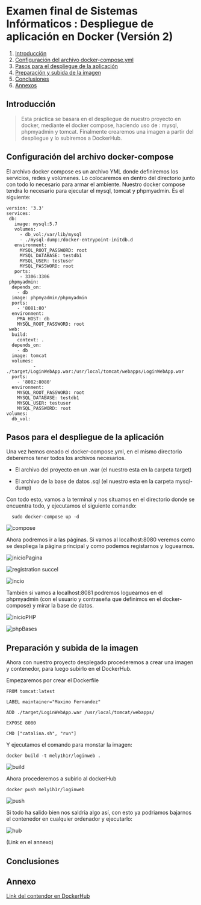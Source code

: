 # Examen final de Sistemas Infórmaticos : Despliegue de aplicación en Docker (Versión 2)

1. [Introducción](#intro)
2. [Configuración del archivo docker-compose.yml](#conf)
3. [Pasos para el despliegue de la aplicación](#apli)
4. [Preparación y subida de la imagen](#img)
5. [Conclusiones](#con)
6. [Annexos](#anex)

<div id= 'intro'>

## Introducción
  
> Esta práctica se basara en el despliegue de nuestro proyecto en docker, mediante el docker compose, haciendo uso de : mysql, phpmyadmin y tomcat.
  Finalmente crearemos una imagen a partir del despliegue y lo subiremos a DockerHub.
  
</div>

<div id= 'conf'>

## Configuración del archivo docker-compose

El archivo docker compose es un archivo YML donde definiremos los servicios, redes y volúmenes. Lo colocaremos en dentro del directorio junto con todo lo necesario para armar el ambiente. Nuestro docker compose tendra lo necesario para ejecutar el mysql, tomcat y phpmyadmin. Es el siguiente:

  ```
 version: '3.3'
services:
   db:
     image: mysql:5.7
     volumes:
       - db_vol:/var/lib/mysql
       - ./mysql-dump:/docker-entrypoint-initdb.d
     environment:
       MYSQL_ROOT_PASSWORD: root
       MYSQL_DATABASE: testdb1
       MYSQL_USER: testuser
       MYSQL_PASSWORD: root
     ports:
       - 3306:3306
   phpmyadmin:
    depends_on:
      - db
    image: phpmyadmin/phpmyadmin
    ports:
      - '8081:80'
    environment:
      PMA_HOST: db
      MYSQL_ROOT_PASSWORD: root
   web:
    build:
      context: .       
    depends_on:
      - db
    image: tomcat
    volumes:
            - ./target/LoginWebApp.war:/usr/local/tomcat/webapps/LoginWebApp.war
    ports:
      - '8082:8080'
    environment:
      MYSQL_ROOT_PASSWORD: root
      MYSQL_DATABASE: testdb1
      MYSQL_USER: testuser
      MYSQL_PASSWORD: root
volumes:
    db_vol:      

  ```
  
</div>

<div id= 'apli'>

## Pasos para el despliegue de la aplicación

Una vez hemos creado el docker-compose.yml, en el mismo directorio deberemos tener todos los archivos necesarios. 
  
  - El archivo del proyecto en un .war (el nuestro esta en la carpeta target)
  
  - El archivo de la base de datos .sql (el nuestro esta en la carpeta mysql-dump)

Con todo esto, vamos a la terminal y nos situamos en el directorio donde se encuentra todo, y ejecutamos el siguiente comando:
  
```
  sudo docker-compose up -d
  ```
![compose](https://user-images.githubusercontent.com/91748294/173110932-ea20c331-be48-4ce5-b9f6-08249d585acc.png)


Ahora podremos ir a las páginas. Si vamos al localhost:8080 veremos como se despliega la página principal y como podemos registarnos y loguearnos.
  
![inicioPagina](https://user-images.githubusercontent.com/91748294/173114900-6498de8c-7e9d-4b64-b5f2-4320d49b1988.png)

 ![registration succel](https://user-images.githubusercontent.com/91748294/173115014-505c8291-9c33-4a8b-abb8-ff4d84d6ea09.png)

  ![incio](https://user-images.githubusercontent.com/91748294/173115031-a5f1e2a2-bc5f-429b-9bea-5c0813a889b1.png)

 También si vamos a localhost:8081 podremos loguearnos en el phpmyadmin (con el usuario y contraseña que definimos en el docker-compose) y mirar la base de datos.
  
![inicioPHP](https://user-images.githubusercontent.com/91748294/173115058-4630ab57-365c-4f29-a658-0cb785fa59fd.png)

![phpBases](https://user-images.githubusercontent.com/91748294/173115071-32806f9b-25ca-4f99-a8de-ce81fd09cd2e.png)
  
</div>

<div id= 'img'>

## Preparación y subida de la imagen
  
Ahora con nuestro proyecto desplegado procederemos a crear una imagen y contenedor, para luego subirlo en el DockerHub.
  
Empezaremos por crear el Dockerfile

```
FROM tomcat:latest

LABEL maintainer="Maximo Fernandez"

ADD ./target/LoginWebApp.war /usr/local/tomcat/webapps/

EXPOSE 8080

CMD ["catalina.sh", "run"]

  ```
Y ejecutamos el comando para monstar la imagen:

  ```
  docker build -t mely1h1r/loginweb . 
 
  ```
![build](https://user-images.githubusercontent.com/91748294/173115475-06a96235-f716-4fba-87b2-a7d76c43c708.png)


Ahora procederemos a subirlo al dockerHub
  
  ```
docker push mely1h1r/loginweb
  ```
 ![push](https://user-images.githubusercontent.com/91748294/173115464-9d9cec2e-75a3-448d-9481-457adc954a43.png)


  
Si todo ha salido bien nos saldría algo así, con esto ya podriamos bajarnos el contenedor en cualquier ordenador y ejecutarlo:
  
![hub](https://user-images.githubusercontent.com/91748294/173115455-0917931b-7dbb-4623-8f92-eade70bc8a05.png)

(Link en el annexo)
  
</div>

<div id= 'con'>

## Conclusiones
  
</div>

<div id= 'anex'>

## Annexo
  
[Link del contendor en DockerHub](https://hub.docker.com/r/mely1h1r/loginweb)
  
</div>
